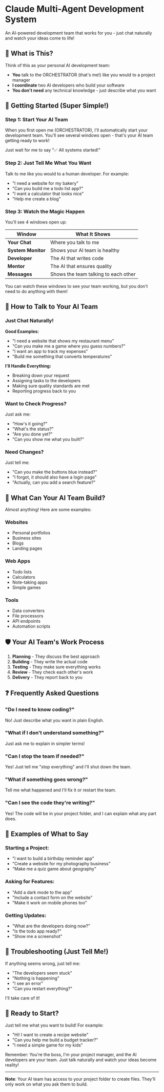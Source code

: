 # Claude Multi-Agent Development System

An AI-powered development team that works for you - just chat naturally and watch your ideas come to life!

## 🌟 What is This?

Think of this as your personal AI development team:
- **You** talk to the ORCHESTRATOR (that's me!) like you would to a project manager
- **I coordinate** two AI developers who build your software
- **You don't need** any technical knowledge - just describe what you want

## 🚀 Getting Started (Super Simple!)

### Step 1: Start Your AI Team

When you first open me (ORCHESTRATOR), I'll automatically start your development team. You'll see several windows open - that's your AI team getting ready to work!

Just wait for me to say "✅ All systems started!" 

### Step 2: Just Tell Me What You Want

Talk to me like you would to a human developer. For example:

- "I need a website for my bakery"
- "Can you build me a todo list app?"
- "I want a calculator that looks nice"
- "Help me create a blog"

### Step 3: Watch the Magic Happen

You'll see 4 windows open up:

| Window | What It Shows |
|--------|---------------|
| **Your Chat** | Where you talk to me |
| **System Monitor** | Shows your AI team is healthy |
| **Developer** | The AI that writes code |
| **Mentor** | The AI that ensures quality |
| **Messages** | Shows the team talking to each other |

You can watch these windows to see your team working, but you don't need to do anything with them!

## 💬 How to Talk to Your AI Team

### Just Chat Naturally!

**Good Examples:**
- "I need a website that shows my restaurant menu"
- "Can you make me a game where you guess numbers?"
- "I want an app to track my expenses"
- "Build me something that converts temperatures"

**I'll Handle Everything:**
- Breaking down your request
- Assigning tasks to the developers
- Making sure quality standards are met
- Reporting progress back to you

### Want to Check Progress?

Just ask me:
- "How's it going?"
- "What's the status?"
- "Are you done yet?"
- "Can you show me what you built?"

### Need Changes?

Just tell me:
- "Can you make the buttons blue instead?"
- "I forgot, it should also have a login page"
- "Actually, can you add a search feature?"

## 🎯 What Can Your AI Team Build?

Almost anything! Here are some examples:

### Websites
- Personal portfolios
- Business sites
- Blogs
- Landing pages

### Web Apps
- Todo lists
- Calculators
- Note-taking apps
- Simple games

### Tools
- Data converters
- File processors
- API endpoints
- Automation scripts

## 🛡️ Your AI Team's Work Process

1. **Planning** - They discuss the best approach
2. **Building** - They write the actual code
3. **Testing** - They make sure everything works
4. **Review** - They check each other's work
5. **Delivery** - They report back to you

## ❓ Frequently Asked Questions

### "Do I need to know coding?"
No! Just describe what you want in plain English.

### "What if I don't understand something?"
Just ask me to explain in simpler terms!

### "Can I stop the team if needed?"
Yes! Just tell me "stop everything" and I'll shut down the team.

### "What if something goes wrong?"
Tell me what happened and I'll fix it or restart the team.

### "Can I see the code they're writing?"
Yes! The code will be in your project folder, and I can explain what any part does.

## 🎨 Examples of What to Say

### Starting a Project:
- "I want to build a birthday reminder app"
- "Create a website for my photography business"
- "Make me a quiz game about geography"

### Asking for Features:
- "Add a dark mode to the app"
- "Include a contact form on the website"
- "Make it work on mobile phones too"

### Getting Updates:
- "What are the developers doing now?"
- "Is the todo app ready?"
- "Show me a screenshot"

## 🔧 Troubleshooting (Just Tell Me!)

If anything seems wrong, just tell me:
- "The developers seem stuck"
- "Nothing is happening"
- "I see an error"
- "Can you restart everything?"

I'll take care of it!

## 🎉 Ready to Start?

Just tell me what you want to build! For example:
- "Hi! I want to create a recipe website"
- "Can you help me build a budget tracker?"
- "I need a simple game for my kids"

Remember: You're the boss, I'm your project manager, and the AI developers are your team. Just talk naturally and watch your ideas become reality!

---

**Note**: Your AI team has access to your project folder to create files. They'll only work on what you ask them to build.